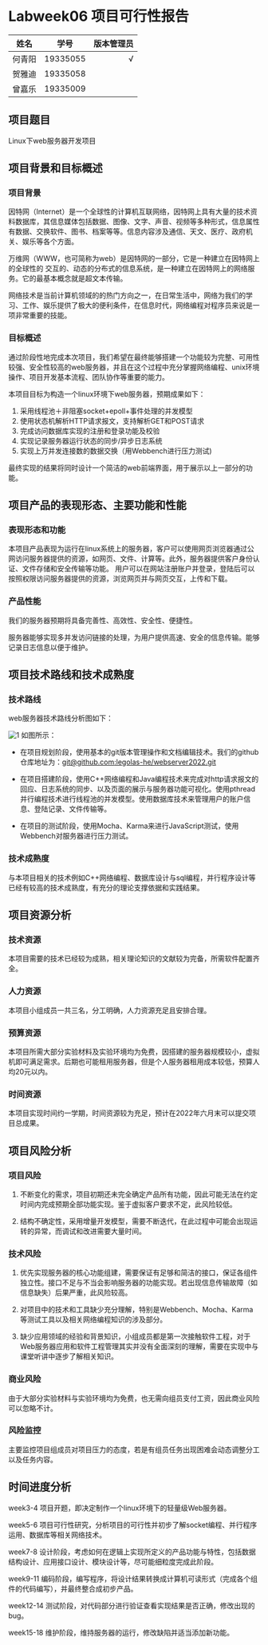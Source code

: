 # Labweek06 项目可行性报告

姓名|学号|版本管理员
--|:--:|--:
何青阳|19335055|√
贺雅迪|19335058|
曾嘉乐|19335009|

## 项目题目

Linux下web服务器开发项目

## 项目背景和目标概述

### 项目背景

因特网（Internet）是一个全球性的计算机互联网络，因特网上具有大量的技术资料数据库，其信息媒体包括数据、图像、文字、声音、视频等多种形式，信息属性有数据、交换软件、图书、档案等等。信息内容涉及通信、天文、医疗、政府机关、娱乐等各个方面。

万维网（WWW，也可简称为web）是因特网的一部分，它是一种建立在因特网上的全球性的
交互的、动态的分布式的信息系统，是一种建立在因特网上的网络服务。它的最基本概念就是超文本传输。

网络技术是当前计算机领域的的热门方向之一，在日常生活中，网络为我们的学习、工作、娱乐提供了极大的便利条件，在信息时代，网络编程对程序员来说是一项非常重要的技能。

### 目标概述

通过阶段性地完成本次项目，我们希望在最终能够搭建一个功能较为完整、可用性较强、安全性较高的web服务器，并且在这个过程中充分掌握网络编程、unix环境操作、项目开发基本流程、团队协作等重要的能力。

本项目目标为构造一个linux环境下web服务器，预期成果如下：

1. 采用线程池＋非阻塞socket+epoll+事件处理的并发模型
2. 使用状态机解析HTTP请求报文，支持解析GET和POST请求
3. 完成访问数据库实现的注册和登录功能及校验
4. 实现记录服务器运行状态的同步/异步日志系统
5. 实现上万并发连接数的数据交换（用Webbench进行压力测试)

最终实现的结果将同时设计一个简洁的web前端界面，用于展示以上一部分的功能。


## 项目产品的表现形态、主要功能和性能

### 表现形态和功能

本项目产品表现为运行在linux系统上的服务器，客户可以使用网页浏览器通过公网访问服务器提供的资源，如网页、文件、计算等。此外，服务器提供客户身份认证、文件存储和安全传输等功能。
用户可以在网站注册账户并登录，登陆后可以按照权限访问服务器提供的资源，浏览网页并与网页交互，上传和下载。

### 产品性能

我们的服务器预期将具备完善性、高效性、安全性、便捷性。

服务器能够实现多并发访问链接的处理，为用户提供高速、安全的信息传输。能够记录日志信息以便于维护。

## 项目技术路线和技术成熟度


### 技术路线

web服务器技术路线分析图如下：


![1](https://gitee.com/legolasmua/hwrlmoel/raw/master/week05_fig/1.png)
如图所示：

- 在项目规划阶段，使用基本的git版本管理操作和文档编辑技术。我们的github仓库地址为：[git@github.com:legolas-he/webserver2022.git](git@github.com:legolas-he/webserver2022.git "webserver2022")

- 在项目搭建阶段，使用C++网络编程和Java编程技术来完成对http请求报文的回应、日志系统的同步、以及页面的展示与服务器功能可视化。使用pthread并行编程技术进行线程池的并发模型。使用数据库技术来管理用户的账户信息、登陆记录、文件传输等。
- 在项目的测试阶段，使用Mocha、Karma来进行JavaScript测试，使用Webbench对服务器进行压力测试。

### 技术成熟度

与本项目相关的技术例如C++网络编程、数据库设计与sql编程，并行程序设计等已经有较高的技术成熟度，有充分的理论支撑依据和实践结果。


## 项目资源分析

### 技术资源

本项目需要的技术已经较为成熟，相关理论知识的文献较为完备，所需软件配置齐全。

### 人力资源

本项目小组成员一共三名，分工明确，人力资源充足且安排合理。

### 预算资源

本项目所需大部分实验材料及实验环境均为免费，因搭建的服务器规模较小，虚拟机即可满足需求。后期也可能租用服务器，但是个人服务器租用成本较低，预算人均20元以内。

### 时间资源

本项目实现时间约一学期，时间资源较为充足，预计在2022年六月末可以提交项目总成果。

## 项目风险分析
### 项目风险

1. 不断变化的需求，项目初期还未完全确定产品所有功能，因此可能无法在约定时间内完成预期全部功能实现。鉴于虚拟客户要求不定，此风险较低。

2. 结构不确定性，采用增量开发模型，需要不断迭代，在此过程中可能会出现运转的异常，而调试和改进需要大量时间。

### 技术风险

1. 优先实现服务器的核心功能组建，需要保证有足够和简洁的接口，保证各组件独立性。接口不足与不当会影响服务器的功能实现。若出现信息传输故障（如信息缺失）后果严重，此风险较高。

2. 对项目中的技术和工具缺少充分理解，特别是Webbench、Mocha、Karma等测试工具以及相关网络编程知识的涉及部分。

3. 缺少应用领域的经验和背景知识，小组成员都是第一次接触软件工程，对于Web服务器应用和软件工程管理其实并没有全面深刻的理解，需要在实现中与课堂听讲中逐步了解相关知识。

### 商业风险
由于大部分实验材料与实验环境均为免费，也无需向组员支付工资，因此商业风险可以忽略不计。

### 风险监控

主要监控项目组成员对项目压力的态度，若是有组员任务出现困难会动态调整分工以及任务内容。

## 时间进度分析
week3-4 项目开题，即决定制作一个linux环境下的轻量级Web服务器。

week5-6 项目可行性研究，分析项目的可行性并初步了解socket编程、并行程序运用、数据库等相关网络技术。

week7-8 设计阶段，考虑如何在逻辑上实现所定义的产品功能与特性，包括数据结构设计、应用接口设计、模块设计等，尽可能细粒度完成此阶段。

week9-11 编码阶段，编写程序，将设计结果转换成计算机可读形式（完成各个组件的代码编写），并最终整合成初步产品。

week12-14 测试阶段，对代码部分进行验证查看实现结果是否正确，修改出现的bug。

week15-18 维护阶段，维持服务器的运行，修改缺陷并适当添加新功能。

